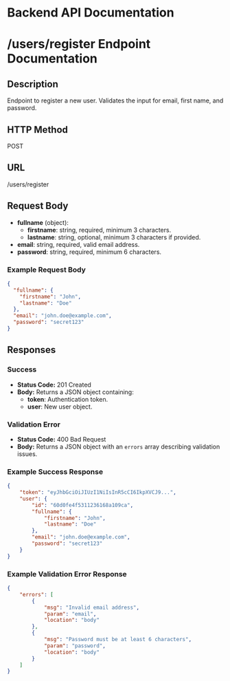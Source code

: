 # Backend API Documentation

# /users/register Endpoint Documentation

## Description
Endpoint to register a new user. Validates the input for email, first name, and password.

## HTTP Method
POST

## URL
/users/register

## Request Body
- **fullname** (object):
  - **firstname**: string, required, minimum 3 characters.
  - **lastname**: string, optional, minimum 3 characters if provided.
- **email**: string, required, valid email address.
- **password**: string, required, minimum 6 characters.

### Example Request Body
```json
{
  "fullname": {
    "firstname": "John",
    "lastname": "Doe"
  },
  "email": "john.doe@example.com",
  "password": "secret123"
}
```

## Responses

### Success
- **Status Code:** 201 Created  
- **Body:** Returns a JSON object containing:
  - **token**: Authentication token.
  - **user**: New user object.

### Validation Error
- **Status Code:** 400 Bad Request  
- **Body:** Returns a JSON object with an `errors` array describing validation issues.
### Example Success Response
```json
{
    "token": "eyJhbGciOiJIUzI1NiIsInR5cCI6IkpXVCJ9...",
    "user": {
        "id": "60d0fe4f5311236168a109ca",
        "fullname": {
            "firstname": "John",
            "lastname": "Doe"
        },
        "email": "john.doe@example.com",
        "password": "secret123"
    }
}
```

### Example Validation Error Response
```json
{
    "errors": [
        {
            "msg": "Invalid email address",
            "param": "email",
            "location": "body"
        },
        {
            "msg": "Password must be at least 6 characters",
            "param": "password",
            "location": "body"
        }
    ]
}
```